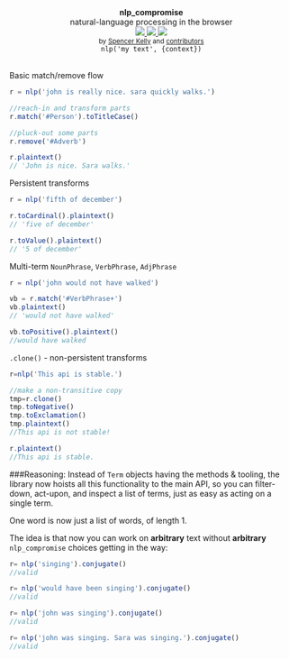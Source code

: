 <div align="center">
  <strong>nlp_compromise</strong>
  <div>natural-language processing in the browser</div>

  <a href="https://www.codacy.com/app/spencerkelly86/nlp_compromise">
    <img src="https://api.codacy.com/project/badge/grade/82cc8ebd98b64ed199d7be6021488062" />
  </a>
  <a href="https://npmjs.org/package/nlp_compromise">
    <img src="https://img.shields.io/npm/v/nlp_compromise.svg?style=flat-square" />
  </a>
  <a href="https://nodejs.org/api/documentation.html#documentation_stability_index">
    <img src="https://img.shields.io/badge/stability-experimental-orange.svg?style=flat-square" />
  </a>
</div>

<div align="center">
  <sub>
    by
    <a href="https://twitter.com/spencermountain">Spencer Kelly</a> and
    <a href="https://github.com/nlp-compromise/nlp_compromise/graphs/contributors">
      contributors
    </a>
  </sub>
</div>

<div align="center">
  <code>nlp('my text', {context})</code>
</div>

<br/>

Basic match/remove flow
```javascript
r = nlp('john is really nice. sara quickly walks.')

//reach-in and transform parts
r.match('#Person').toTitleCase()

//pluck-out some parts
r.remove('#Adverb')

r.plaintext()
// 'John is nice. Sara walks.'
```
Persistent transforms
```javascript
r = nlp('fifth of december')

r.toCardinal().plaintext()
// 'five of december'

r.toValue().plaintext()
// '5 of december'
```
Multi-term `NounPhrase`, `VerbPhrase`, `AdjPhrase`
```javascript
r = nlp('john would not have walked')

vb = r.match('#VerbPhrase+')
vb.plaintext()
// 'would not have walked'

vb.toPositive().plaintext()
//would have walked
```
`.clone()` - non-persistent transforms
```javascript
r=nlp('This api is stable.')

//make a non-transitive copy
tmp=r.clone()
tmp.toNegative()
tmp.toExclamation()
tmp.plaintext()
//This api is not stable!

r.plaintext()
//This api is stable.
```

###Reasoning:
Instead of `Term` objects having the methods & tooling, the library now hoists all this functionality to the main API, so you can filter-down, act-upon, and inspect a list of terms, just as easy as acting on a single term.

One word is now just a list of words, of length 1.

The idea is that now you can work on **arbitrary** text without **arbitrary** `nlp_compromise` choices getting in the way:
```javascript
r= nlp('singing').conjugate()
//valid

r= nlp('would have been singing').conjugate()
//valid

r= nlp('john was singing').conjugate()
//valid

r= nlp('john was singing. Sara was singing.').conjugate()
//valid
```
